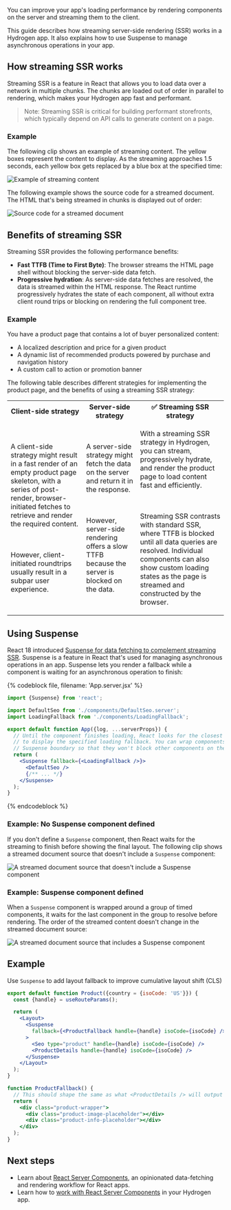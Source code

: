 You can improve your app's loading performance by rendering components on the server and streaming them to the client.

This guide describes how streaming server-side rendering (SSR) works in a Hydrogen app. It also explains how to use Suspense to manage asynchronous operations in your app.

## How streaming SSR works

Streaming SSR is a feature in React that allows you to load data over a network in multiple chunks. The chunks are loaded out of order in parallel to rendering, which makes your Hydrogen app fast and performant.

> Note:
> Streaming SSR is critical for building performant storefronts, which typically depend on API calls to generate content on a page.

### Example

The following clip shows an example of streaming content. The yellow boxes represent the content to display. As the streaming approaches 1.5 seconds, each yellow box gets replaced by a blue box at the specified time:

![Example of streaming content](/assets/custom-storefronts/hydrogen/streaming.gif)

The following example shows the source code for a streamed document. The HTML that's being streamed in chunks is displayed out of order:

![Source code for a streamed document](/assets/custom-storefronts/hydrogen/streaming-source.png)

## Benefits of streaming SSR

Streaming SSR provides the following performance benefits:

- **Fast TTFB (Time to First Byte)**: The browser streams the HTML page shell without blocking the server-side data fetch.
- **Progressive hydration**: As server-side data fetches are resolved, the data is streamed within the HTML response. The React runtime progressively hydrates the state of each component, all without extra client round trips or blocking on rendering the full component tree.

### Example

You have a product page that contains a lot of buyer personalized content:

- A localized description and price for a given product
- A dynamic list of recommended products powered by purchase and navigation history
- A custom call to action or promotion banner

The following table describes different strategies for implementing the product page, and the benefits of using a streaming SSR strategy:

<table>
  <tr>
    <th>Client-side strategy</th>
    <th>Server-side strategy</th>
    <th> ✅ Streaming SSR strategy</th>
  </tr>
  <tr>
    <td><p>A client-side strategy might result in a fast render of an empty product page skeleton, with a series of post-render, browser-initiated fetches to retrieve and render the required content.</p><br><p>However, client-initiated roundtrips usually result in a subpar user experience.</p></td>
    <td><p>A server-side strategy might fetch the data on the server and return it in the response.</p><br><p>However, server-side rendering offers a slow TTFB because the server is blocked on the data.</p></td>
    <td><p>With a streaming SSR strategy in Hydrogen, you can stream, progressively hydrate, and render the product page to load content fast and efficiently.</p><br><p>Streaming SSR contrasts with standard SSR, where TTFB is blocked until all data queries are resolved. Individual components can also show custom loading states as the page is streamed and constructed by the browser.</p></td>
  </tr>
</table>

## Using Suspense

React 18 introduced [Suspense for data fetching to complement streaming SSR](https://nextjs.org/docs/advanced-features/react-18/streaming). Suspense is a feature in React that's used for managing asynchronous operations in an app. Suspense lets you render a fallback while a component is waiting for an asynchronous operation to finish:

{% codeblock file, filename: 'App.server.jsx' %}

```jsx
import {Suspense} from 'react';

import DefaultSeo from './components/DefaultSeo.server';
import LoadingFallback from './components/LoadingFallback';

export default function App({log, ...serverProps}) {
  // Until the component finishes loading, React looks for the closest Suspense boundary
  // to display the specified loading fallback. You can wrap components in their own
  // Suspense boundary so that they won't block other components on the page.
  return (
    <Suspense fallback={<LoadingFallback />}>
      <DefaultSeo />
      {/** ... */}
    </Suspense>
  );
}
```

{% endcodeblock %}

### Example: No Suspense component defined

If you don't define a `Suspense` component, then React waits for the streaming to finish before showing the final layout. The following clip shows a streamed document source that doesn't include a `Suspense` component:

![A streamed document source that doesn't include a Suspense component](/assets/custom-storefronts/hydrogen/no-suspense.gif)

### Example: Suspense component defined

When a `Suspense` component is wrapped around a group of timed components, it waits for the last component in the group to resolve before rendering. The order of the streamed content doesn't change in the streamed document source:

![A streamed document source that includes a Suspense component](/assets/custom-storefronts/hydrogen/suspense-defined.gif)

## Example

Use `Suspense` to add layout fallback to improve cumulative layout shift (CLS)

```jsx
export default function Product({country = {isoCode: 'US'}}) {
  const {handle} = useRouteParams();

  return (
    <Layout>
      <Suspense
        fallback={<ProductFallback handle={handle} isoCode={isoCode} />}
      >
        <Seo type="product" handle={handle} isoCode={isoCode} />
        <ProductDetails handle={handle} isoCode={isoCode} />
      </Suspense>
    </Layout>
  );
}

function ProductFallback() {
  // This should shape the same as what <ProductDetails /> will output
  return (
    <div class="product-wrapper">
      <div class="product-image-placeholder"></div>
      <div class="product-info-placeholder"></div>
    </div>
  );
}
```

## Next steps

- Learn about [React Server Components](/custom-storefronts/hydrogen/framework/react-server-components), an opinionated data-fetching and rendering workflow for React apps.
- Learn how to [work with React Server Components](/custom-storefronts/hydrogen/framework/react-server-components/work-with-rsc) in your Hydrogen app.
